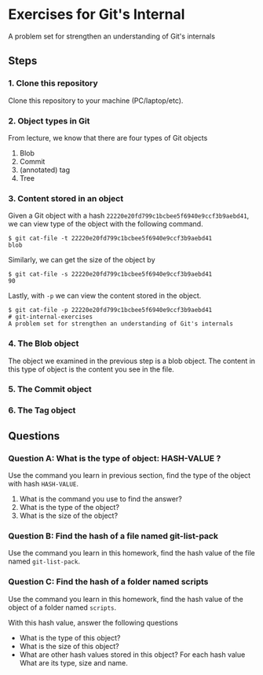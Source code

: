 # Exercises for Git's Internal

A problem set for strengthen an understanding of Git's internals

## Steps

### 1. Clone this repository

Clone this repository to your machine (PC/laptop/etc).

### 2. Object types in Git

From lecture, we know that there are four types of Git objects

1. Blob
2. Commit
3. (annotated) tag
4. Tree

### 3. Content stored in an object

Given a Git object with a hash `22220e20fd799c1bcbee5f6940e9ccf3b9aebd41`,
we can view type of the object with the following command.

```console
$ git cat-file -t 22220e20fd799c1bcbee5f6940e9ccf3b9aebd41
blob
```

Similarly, we can get the size of the object by

```console
$ git cat-file -s 22220e20fd799c1bcbee5f6940e9ccf3b9aebd41
90
```

Lastly, with `-p` we can view the content stored in the object.

```console
$ git cat-file -p 22220e20fd799c1bcbee5f6940e9ccf3b9aebd41
# git-internal-exercises
A problem set for strengthen an understanding of Git's internals
```

### 4. The Blob object

The object we examined in the previous step is a blob object.
The content in this type of object is the content you see
in the file.

### 5. The Commit object

### 6. The Tag object

## Questions

### Question A: What is the type of object: HASH-VALUE ?

Use the command you learn in previous section, find the type of the object with
hash `HASH-VALUE`.

1. What is the command you use to find the answer?
2. What is the type of the object?
3. What is the size of the object?

### Question B: Find the hash of a file named git-list-pack

Use the command you learn in this homework, find the hash value
of the file named `git-list-pack`.

### Question C: Find the hash of a folder named scripts

Use the command you learn in this homework, find the hash value
of the object of a folder named `scripts`.

With this hash value, answer the following questions

- What is the type of this object?
- What is the size of this object?
- What are other hash values stored in this object? For each hash value
  What are its type, size and name.
